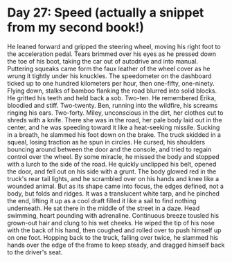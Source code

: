 # Day 27: Speed (actually a snippet from my second book!)
He leaned forward and gripped the steering wheel, moving his right foot to the acceleration pedal. Tears brimmed over his eyes as he pressed down the toe of his boot, taking the car out of autodrive and into manual. Puttering squeaks came form the faux leather of the wheel cover as he wrung it tightly under his knuckles. The speedometer on the dashboard ticked up to one hundred kilometers per hour, then one-fifty, one-ninety. Flying down, stalks of bamboo flanking the road blurred into solid blocks. He gritted his teeth and held back a sob. Two-ten. He remembered Erika, bloodied and stiff. Two-twenty. Ben, running into the wildfire, his screams ringing his ears. Two-forty. Miley, unconscious in the dirt, her clothes cut to shreds with a knife.
There she was in the road, her pale body laid out in the center, and he was speeding toward it like a heat-seeking missile. Sucking in a breath, he slammed his foot down on the brake. The truck skidded in a squeal, losing traction as he spun in circles. He cursed, his shoulders bouncing around between the door and the console, and tried to regain control over the wheel. By some miracle, he missed the body and stopped with a lurch to the side of the road. 
He quickly unclipped his belt, opened the door, and fell out on his side with a grunt. The body glowed red in the truck's rear tail lights, and he scrambled over on his hands and knee like a wounded animal. But as its shape came into focus, the edges defined, not a body, but folds and ridges. It was a translucent white tarp, and he pinched the end, lifting it up as a cool draft filled it like a sail to find nothing underneath.
He sat there in the middle of the street in a daze. Head swimming, heart pounding with adrenaline. Continuous breeze tousled his grown-out hair and clung to his wet cheeks. He wiped the tip of his nose with the back of his hand, then coughed and rolled over to push himself up on one foot. Hopping back to the truck, falling over twice, he slammed his hands over the edge of the frame to keep steady, and dragged himself back to the driver's seat.